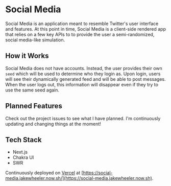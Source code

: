 # Social Media

Social Media is an application meant to resemble Twitter's user interface and features. At this point in time, Social Media is a client-side rendered app that relies on a few key APIs to to provide the user a semi-randomized, social media-like simulation.

## How it Works

Social Media does not have accounts. Instead, the user provides their own `seed` which will be used to determine who they login as. Upon login, users will see their dynamically generated feed and will be able to post messages. When the user logs out, this information will disappear even if they try to use the same seed again.

## Planned Features

Check out the project issues to see what I have planned. I'm continuously updating and changing things at the moment!

## Tech Stack

- Next.js
- Chakra UI
- SWR

Continuously deployed on [Vercel](https://vercel.com/) at [https://social-media.jakewheeler.now.sh/](https://social-media.jakewheeler.now.sh).
